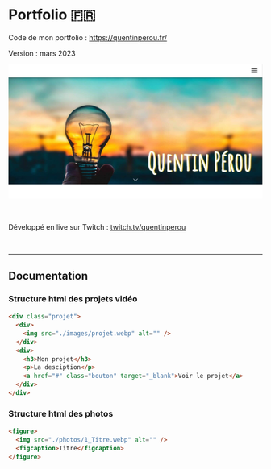 # Portfolio 🇫🇷

Code de mon portfolio : https://quentinperou.fr/

Version : mars 2023

![home page](apercu-portfolio-v2.jpg)

<br>

Développé en live sur Twitch : [twitch.tv/quentinperou](https://www.twitch.tv/quentinperou)

<br>

---

## Documentation

### **Structure html des projets vidéo**

```html
<div class="projet">
  <div>
    <img src="./images/projet.webp" alt="" />
  </div>
  <div>
    <h3>Mon projet</h3>
    <p>La desciption</p>
    <a href="#" class="bouton" target="_blank">Voir le projet</a>
  </div>
</div>
```

### **Structure html des photos**

```html
<figure>
  <img src="./photos/1_Titre.webp" alt="" />
  <figcaption>Titre</figcaption>
</figure>
```
